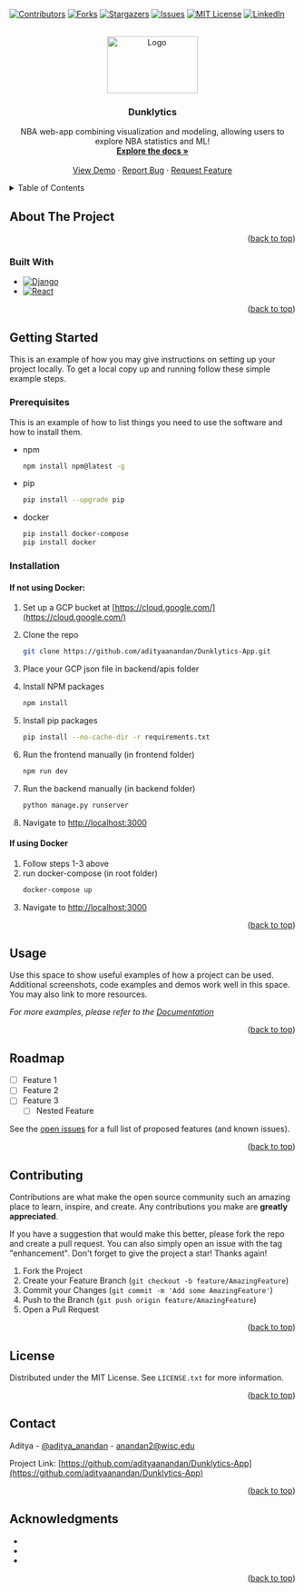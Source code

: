 <!-- Improved compatibility of back to top link: See: https://github.com/othneildrew/Best-README-Template/pull/73 -->
<a id="readme-top"></a>
<!--
*** Thanks for checking out the Best-README-Template. If you have a suggestion
*** that would make this better, please fork the repo and create a pull request
*** or simply open an issue with the tag "enhancement".
*** Don't forget to give the project a star!
*** Thanks again! Now go create something AMAZING! :D
-->



<!-- PROJECT SHIELDS -->
<!--
*** I'm using markdown "reference style" links for readability.
*** Reference links are enclosed in brackets [ ] instead of parentheses ( ).
*** See the bottom of this document for the declaration of the reference variables
*** for contributors-url, forks-url, etc. This is an optional, concise syntax you may use.
*** https://www.markdownguide.org/basic-syntax/#reference-style-links
-->
[![Contributors][contributors-shield]][contributors-url]
[![Forks][forks-shield]][forks-url]
[![Stargazers][stars-shield]][stars-url]
[![Issues][issues-shield]][issues-url]
[![MIT License][license-shield]][license-url]
[![LinkedIn][linkedin-shield]][linkedin-url]



<!-- PROJECT LOGO -->
<br />
<div align="center">
  <a href="https://github.com/adityaanandan/Dunklytics-App">
    <img src="https://www.datanami.com/wp-content/uploads/2019/03/basketball_analytics_1.png" alt="Logo" width="160" height="100">
  </a>

<h3 align="center">Dunklytics</h3>

  <p align="center">
    NBA web-app combining visualization and modeling, allowing users to explore NBA statistics and ML!
    <br />
    <a href="https://github.com/adityaanandan/Dunklytics-App"><strong>Explore the docs »</strong></a>
    <br />
    <br />
    <a href="https://github.com/adityaanandan/Dunklytics-App">View Demo</a>
    ·
    <a href="https://github.com/adityaanandan/Dunklytics-App/issues/new?labels=bug&template=bug-report---.md">Report Bug</a>
    ·
    <a href="https://github.com/adityaanandan/Dunklytics-App/issues/new?labels=enhancement&template=feature-request---.md">Request Feature</a>
  </p>
</div>



<!-- TABLE OF CONTENTS -->
<details>
  <summary>Table of Contents</summary>
  <ol>
    <li>
      <a href="#about-the-project">About The Project</a>
      <ul>
        <li><a href="#built-with">Built With</a></li>
      </ul>
    </li>
    <li>
      <a href="#getting-started">Getting Started</a>
      <ul>
        <li><a href="#prerequisites">Prerequisites</a></li>
        <li><a href="#installation">Installation</a></li>
      </ul>
    </li>
    <li><a href="#usage">Usage</a></li>
    <li><a href="#roadmap">Roadmap</a></li>
    <li><a href="#contributing">Contributing</a></li>
    <li><a href="#license">License</a></li>
    <li><a href="#contact">Contact</a></li>
    <li><a href="#acknowledgments">Acknowledgments</a></li>
  </ol>
</details>



<!-- ABOUT THE PROJECT -->
## About The Project





<p align="right">(<a href="#readme-top">back to top</a>)</p>



### Built With

* [![Django][Django.com]][Django-url]
* [![React][React.js]][React-url]

<p align="right">(<a href="#readme-top">back to top</a>)</p>



<!-- GETTING STARTED -->
## Getting Started

This is an example of how you may give instructions on setting up your project locally.
To get a local copy up and running follow these simple example steps.

### Prerequisites

This is an example of how to list things you need to use the software and how to install them.
* npm
  ```sh
  npm install npm@latest -g
  ```

* pip 
  ```sh 
  pip install --upgrade pip
  ```

* docker
  ```sh
  pip install docker-compose 
  pip install docker
  ```



### Installation

#### If not using Docker:

1. Set up a GCP bucket at [https://cloud.google.com/](https://cloud.google.com/)
2. Clone the repo
   ```sh
   git clone https://github.com/adityaanandan/Dunklytics-App.git
   ```

3. Place your GCP json file in backend/apis folder 
4. Install NPM packages
   ```sh
   npm install
   ```
5. Install pip packages
   ```sh
   pip install --no-cache-dir -r requirements.txt
   ```
6. Run the frontend manually (in frontend folder) 
   ```sh
   npm run dev
   ```
7. Run the backend manually (in backend folder)
   ```sh
   python manage.py runserver
   ```

8. Navigate to [http://localhost:3000](http://localhost:3000)

#### If using Docker 
1. Follow steps 1-3 above 
2. run docker-compose (in root folder)
   ```sh
   docker-compose up
   ```
3. Navigate to [http://localhost:3000](http://localhost:3000) 

<p align="right">(<a href="#readme-top">back to top</a>)</p>



<!-- USAGE EXAMPLES -->
## Usage

Use this space to show useful examples of how a project can be used. Additional screenshots, code examples and demos work well in this space. You may also link to more resources.

_For more examples, please refer to the [Documentation](https://example.com)_

<p align="right">(<a href="#readme-top">back to top</a>)</p>



<!-- ROADMAP -->
## Roadmap

- [ ] Feature 1
- [ ] Feature 2
- [ ] Feature 3
    - [ ] Nested Feature

See the [open issues](https://github.com/adityaanandan/Dunklytics-App/issues) for a full list of proposed features (and known issues).

<p align="right">(<a href="#readme-top">back to top</a>)</p>



<!-- CONTRIBUTING -->
## Contributing

Contributions are what make the open source community such an amazing place to learn, inspire, and create. Any contributions you make are **greatly appreciated**.

If you have a suggestion that would make this better, please fork the repo and create a pull request. You can also simply open an issue with the tag "enhancement".
Don't forget to give the project a star! Thanks again!

1. Fork the Project
2. Create your Feature Branch (`git checkout -b feature/AmazingFeature`)
3. Commit your Changes (`git commit -m 'Add some AmazingFeature'`)
4. Push to the Branch (`git push origin feature/AmazingFeature`)
5. Open a Pull Request

<p align="right">(<a href="#readme-top">back to top</a>)</p>



<!-- LICENSE -->
## License

Distributed under the MIT License. See `LICENSE.txt` for more information.

<p align="right">(<a href="#readme-top">back to top</a>)</p>



<!-- CONTACT -->
## Contact

Aditya - [@aditya_anandan](https://twitter.com/aditya_anandan) - anandan2@wisc.edu

Project Link: [https://github.com/adityaanandan/Dunklytics-App](https://github.com/adityaanandan/Dunklytics-App)

<p align="right">(<a href="#readme-top">back to top</a>)</p>



<!-- ACKNOWLEDGMENTS -->
## Acknowledgments

* []()
* []()
* []()

<p align="right">(<a href="#readme-top">back to top</a>)</p>



<!-- MARKDOWN LINKS & IMAGES -->
<!-- https://www.markdownguide.org/basic-syntax/#reference-style-links -->
[contributors-shield]: https://img.shields.io/github/contributors/adityaanandan/Dunklytics-App.svg?style=for-the-badge
[contributors-url]: https://github.com/adityaanandan/Dunklytics-App/graphs/contributors
[forks-shield]: https://img.shields.io/github/forks/adityaanandan/Dunklytics-App.svg?style=for-the-badge
[forks-url]: https://github.com/adityaanandan/Dunklytics-App/network/members
[stars-shield]: https://img.shields.io/github/stars/adityaanandan/Dunklytics-App.svg?style=for-the-badge
[stars-url]: https://github.com/adityaanandan/Dunklytics-App/stargazers
[issues-shield]: https://img.shields.io/github/issues/adityaanandan/Dunklytics-App.svg?style=for-the-badge
[issues-url]: https://github.com/adityaanandan/Dunklytics-App/issues
[license-shield]: https://img.shields.io/github/license/adityaanandan/Dunklytics-App.svg?style=for-the-badge
[license-url]: https://github.com/adityaanandan/Dunklytics-App/blob/master/LICENSE.txt
[linkedin-shield]: https://img.shields.io/badge/-LinkedIn-black.svg?style=for-the-badge&logo=linkedin&colorB=555
[linkedin-url]: https://linkedin.com/in/adityaanandan
[product-screenshot]: images/screenshot.png
[Next.js]: https://img.shields.io/badge/next.js-000000?style=for-the-badge&logo=nextdotjs&logoColor=white
[Next-url]: https://nextjs.org/
[React.js]: https://img.shields.io/badge/React-20232A?style=for-the-badge&logo=react&logoColor=61DAFB
[React-url]: https://reactjs.org/
[Vue.js]: https://img.shields.io/badge/Vue.js-35495E?style=for-the-badge&logo=vuedotjs&logoColor=4FC08D
[Vue-url]: https://vuejs.org/
[Angular.io]: https://img.shields.io/badge/Angular-DD0031?style=for-the-badge&logo=angular&logoColor=white
[Angular-url]: https://angular.io/
[Svelte.dev]: https://img.shields.io/badge/Svelte-4A4A55?style=for-the-badge&logo=svelte&logoColor=FF3E00
[Svelte-url]: https://svelte.dev/
[Laravel.com]: https://img.shields.io/badge/Laravel-FF2D20?style=for-the-badge&logo=laravel&logoColor=white
[Laravel-url]: https://laravel.com
[Bootstrap.com]: https://img.shields.io/badge/Bootstrap-563D7C?style=for-the-badge&logo=bootstrap&logoColor=white
[Bootstrap-url]: https://getbootstrap.com
[JQuery.com]: https://img.shields.io/badge/jQuery-0769AD?style=for-the-badge&logo=jquery&logoColor=white
[JQuery-url]: https://jquery.com 
[Django.com]: https://img.shields.io/badge/Django-20232A?style=for-the-badge&logo=django&logoColor=28ac7c
[Django-url]: https://www.djangoproject.com/
